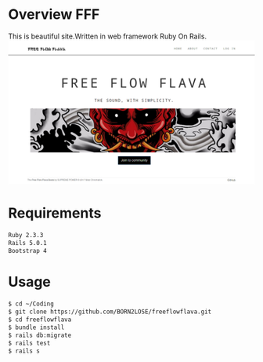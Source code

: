 # Overview FFF
This is beautiful site.Written in web framework Ruby On Rails.
![fff](https://raw.githubusercontent.com/BORN2LOSE/freeflowflava/master/fff-fullpage.png)
# Requirements
```
Ruby 2.3.3
Rails 5.0.1
Bootstrap 4
```
# Usage
```
$ cd ~/Coding
$ git clone https://github.com/BORN2LOSE/freeflowflava.git
$ cd freeflowflava
$ bundle install
$ rails db:migrate
$ rails test
$ rails s
```

